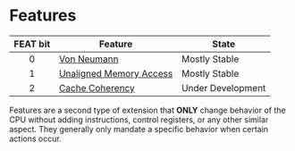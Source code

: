 # Features

| FEAT bit  | Feature                                                   | State             |
|:---------:|-----------------------------------------------------------|-------------------|
|     0     | [Von Neumann](./von-neumann)                              | Mostly Stable     |
|     1     | [Unaligned Memory Access](./unaligned-memory)             | Mostly Stable     |
|     2     | [Cache Coherency](./cache-coherency)                      | Under Development |


Features are a second type of extension that __ONLY__ change behavior of the CPU without adding instructions, control registers, or any other similar aspect. They generally only mandate a specific behavior when certain actions occur.

